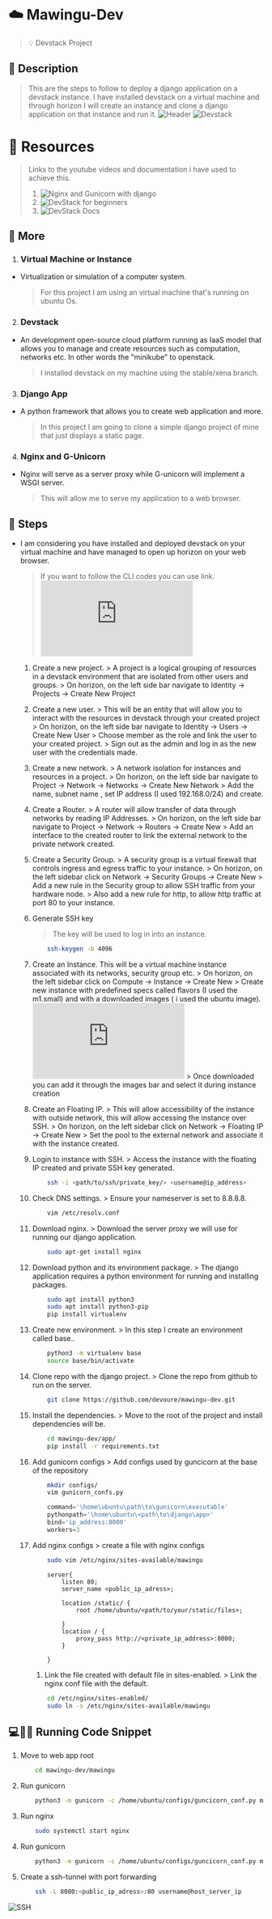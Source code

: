 # :cloud: Mawingu-Dev
> :bulb: Devstack Project
## 💬 Description
> This are the steps to follow to deploy a django application on a devstack instance. I have installed devstack on a virtual machine and through horizon I will create an instance and clone a django application on that instance and run it.
![Header](./screenshots/layout.png)
![Devstack](./screenshots/devstack.png)
# :briefcase: Resources
> Links to the youtube videos and documentation i have used to achieve this.
> 1. ![Nginx and Gunicorn with django](https://www.youtube.com/watch?v=YnrgBeIRtvo)
> 2. ![DevStack for beginners](https://www.youtube.com/watch?v=_gWfFEuert8&t=1938s)
> 3. ![DevStack Docs](https://docs.openstack.org/devstack/latest/)
## 📜 More
 1. ### Virtual Machine or Instance
 - Virtualization or simulation of a computer system.
     > For this project I am using an virtual machine that's running on ubuntu Os.
      
 2. ### Devstack
 - An development open-source cloud platform running as IaaS model that allows you to manage and create resources such as computation, networks etc. In other words the "minikube" to openstack. 
     > I installed devstack on my machine using the stable/xena branch.
 3. ### Django App
 - A python framework that allows you to create web application and more.
     > In this project I am going to clone a simple django project of mine that just displays a static page.
     
 4. ### Nginx and G-Unicorn
 - Nginx will serve as a server proxy while G-unicorn will implement a WSGI server.
     > This will allow me to serve my application to a web browser.
## 🔧 Steps
- I am considering you have installed and deployed devstack on your virtual machine and have managed to open up horizon on your web browser.
	> If you want to follow the CLI codes you can use link. ![CLI STEPS](https://docs.openstack.org/networking-ovn/latest/contributor/testing.html)
	1. Create a new project.
     		> A project is a logical grouping of resources in a devstack environment that are isolated from other users and groups.
     		> On horizon, on the left side bar navigate to Identity -> Projects -> Create New Project
	1. Create a new user.
     		> This will be an entity that will allow you to interact with the resources in devstack through your created project
     		> On horizon, on the left side bar navigate to Identity -> Users -> Create New User
     		> Choose member as the role and link the user to your created project.
     		> Sign out as the admin and log in as the new user with the credentials made.
	1. Create a new network.
     		> A network isolation for instances and resources in a project.
     		> On horizon, on the left side bar navigate to Project -> Network -> Networks -> Create New Network
     		> Add the name, subnet name , set IP address (I used 192.168.0/24) and create.
	1. Create a Router.
     		> A router will allow transfer of data through networks by reading IP Addresses.
     		> On horizon, on the left side bar navigate to Project -> Network -> Routers -> Create New
     		> Add an interface to the created router to link the external network to the private network created.
	1. Create a Security Group.
     		> A security group is a virtual firewall that controls ingress and egress traffic to your instance.
     		> On horizon, on the left sidebar click on Network -> Security Groups -> Create New
     		> Add a new rule in the Security group to allow SSH traffic from your hardware node.
            > Also add a new rule for http, to allow http traffic at port 80 to your instance.
	1. Generate SSH key
		> The key will be used to log in into an instance.

		```bash
  			ssh-keygen -b 4096
		```

	1. Create an Instance.
		This will be a virtual machine instance associated with its networks, security group etc.
			> On horizon, on the left sidebar click on Compute -> Instance -> Create New
			> Create new instance with predefined specs called flavors (I used the m1.small)  and with a downloaded images ( i used the ubuntu image). ![Click here to select images to download](https://docs.openstack.org/image-guide/obtain-images.html)
			> Once downloaded you can add it through the images bar and select it during instance creation
    
	1. Create an Floating IP.
			> This will allow accessibility of the instance with outside network, this will allow accessing the instance over SSH. 
			> On horizon, on the left sidebar click on Network -> Floating IP -> Create New
			> Set the pool to the external network and associate it with the instance created.

	1. Login to instance with SSH.
     			> Access the instance with the floating IP created and private SSH key generated.
        ```bash
        	ssh -i <path/to/ssh/private_key/> <username@ip_address>
    	```	
    1. Check DNS settings.
     			> Ensure your nameserver is set to 8.8.8.8.
        ```bash
        	vim /etc/resolv.conf
    	```
	1. Download nginx.
     			> Download the server proxy we will use for running our django application.
        ```bash
        	sudo apt-get install nginx
    	```
	1. Download python and its environment package.
     			> The django application requires a python environment for running and installing packages.
        ```bash
        	sudo apt install python3
            sudo apt install python3-pip
            pip install virtualenv
    	```
	1. Create new environment.
     			> In this step I create an environment called base..
        ```bash
        	python3 -m virtualenv base
            source base/bin/activate
    	```
	1. Clone repo with the django project.
     			> Clone the repo from github to run on the server.
        ```bash
        	git clone https://github.com/devoure/mawingu-dev.git
    	```
	1. Install the dependencies.
     			> Move to the root of the project and install dependencies will be.
        ```bash
        	cd mawingu-dev/app/
            pip install -r requirements.txt
    	```
	1. Add gunicorn configs
     			> Add configs used by guncicorn at the base of the repository
        ```bash
            mkdir configs/
            vim gunicorn_confs.py
    	```

        ```python
            command='\home\ubuntu\path\to\gunicorn\executable'
            pythonpath='\home\ubuntu\<path\to\django\app>'
            bind='ip_address:8000'
            workers=3
        ```
	1. Add nginx configs
     			> create a file with nginx configs
        ```bash
            sudo vim /etc/nginx/sites-available/mawingu
    	```

        ```
            server{
                listen 80;
                server_name <public_ip_adress>;

                location /static/ {
                    root /home/ubuntu/<path/to/your/static/files>;

                }
                location / {
                    proxy_pass http://<private_ip_address>:8000;
                }

            }
        ```
            
    	1. Link the file created with default file in sites-enabled.
     			> Link the nginx conf file with the default.
        ```bash
        	cd /etc/nginx/sites-enabled/
            sudo ln -s /etc/nginx/sites-available/mawingu
    	```

## 💻🏃‍♂️ Running Code Snippet
   1. Move to web app root
        ```bash
            cd mawingu-dev/mawingu 

        ```
   1. Run gunicorn
        ```bash
            python3 -m gunicorn -c /home/ubuntu/configs/guncicorn_conf.py mawingu.wsgi

        ```
   1. Run nginx
        ```bash
            sudo systemctl start nginx

        ```
   1. Run gunicorn
        ```bash
            python3 -m gunicorn -c /home/ubuntu/configs/guncicorn_conf.py mawingu.wsgi

        ```
   1. Create a ssh-tunnel with port forwarding
        ```bash
            ssh -L 8080:<public_ip_adress>:80 username@host_server_ip
        ```
![SSH](./screenshots/ssh.png)
